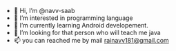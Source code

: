 - 👋 Hi, I’m @navv-saab
- 👀 I’m interested in programming language
- 🌱 I’m currently learning Android developement.
- 💞️ I’m looking for that person who will teach me java 
- 📫 you can reached  me by mail rainavv181@gmail.com

